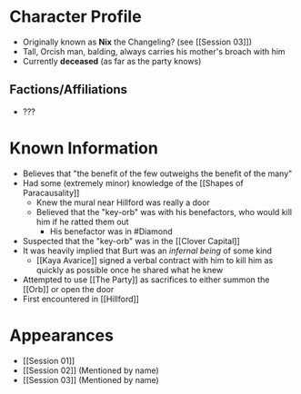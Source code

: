 # Character Profile
- Originally known as **Nix** the Changeling? (see [[Session 03]])
- Tall, Orcish man, balding, always carries his mother's broach with him
- Currently **deceased** (as far as the party knows)
## Factions/Affiliations
- ???

# Known Information
- Believes that "the benefit of the few outweighs the benefit of the many"
- Had some (extremely minor) knowledge of the [[Shapes of Paracausality]]
	- Knew the mural near Hillford was really a door
	- Believed that the "key-orb" was with his benefactors, who would kill him if he ratted them out
		- His benefactor was in #Diamond
- Suspected that the "key-orb" was in the [[Clover Capital]]
- It was heavily implied that Burt was an *infernal being* of some kind
	- [[Kaya Avarice]] signed a verbal contract with him to kill him as quickly as possible once he shared what he knew
- Attempted to use [[The Party]] as sacrifices to either summon the [[Orb]] or open the door
- First encountered in [[Hillford]]

# Appearances
- [[Session 01]]
- [[Session 02]] (Mentioned by name)
- [[Session 03]] (Mentioned by name)